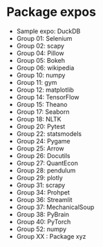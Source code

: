 # Package expos

- Sample expo: DuckDB
- Group 01: Selenium
- Group 02: scapy
- Group 04: Pillow
- Group 05: Bokeh
- Group 06: wikipedia
- Group 10: numpy
- Group 11: gym
- Group 12: matplotlib
- Group 14: TensorFlow
- Group 15: Theano
- Group 17: Seaborn
- Group 18: NLTK
- Group 20: Pytest
- Group 22: statsmodels
- Group 24: Pygame
- Group 25: Arrow
- Group 26: Docutils
- Group 27: QuantEcon
- Group 28: pendulum
- Group 29: plotly
- Group 31: scrapy
- Group 34: Prohpet
- Group 36: Streamlit
- Group 37: MechanicalSoup
- Group 38: PyBrain
- Group 40: PyTorch
- Group 52: numpy
- Group XX : Package xyz
